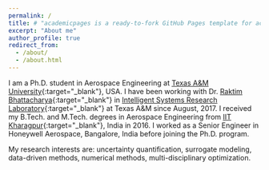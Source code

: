 ```yaml
---
permalink: /
title: # "academicpages is a ready-to-fork GitHub Pages template for academic personal websites"
excerpt: "About me"
author_profile: true
redirect_from: 
  - /about/
  - /about.html
---
```

I am a Ph.D. student in Aerospace Engineering at [Texas A&M University](https://www.tamu.edu/){:target="_blank"}, USA. I have been working with Dr. [Raktim Bhattacharya](https://engineering.tamu.edu/aerospace/profiles/rbhattacharya.html){:target="_blank"} in [Intelligent Systems Research Laboratory](http://isrlab.github.io/){:target="_blank"} at Texas A&M since August, 2017. I received my B.Tech. and M.Tech. degrees in Aerospace Engineering from [IIT Kharagpur](http://www.iitkgp.ac.in/){:target="_blank"}, India in 2016. I worked as a Senior Engineer in Honeywell Aerospace, Bangalore, India before joining the Ph.D. program.

My research interests are: uncertainty quantification, surrogate modeling, data-driven methods, numerical methods, multi-disciplinary optimization.
